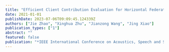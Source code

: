 ```yaml
---
title: "Efficient Client Contribution Evaluation for Horizontal Federated Learning"
date: 2021-01-01
publishDate: 2023-07-06T09:09:45.124339Z
authors: ["Jie Zhao", "Xinghua Zhu", "Jianzong Wang", "Jing Xiao"]
publication_types: ["1"]
abstract: ""
featured: false
publication: "*IEEE International Conference on Acoustics, Speech and Signal Processing, ICASSP 2021, Toronto, ON, Canada, June 6-11, 2021*"
---
```


